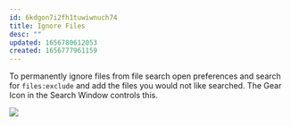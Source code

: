 ```yaml
---
id: 6kdgon7i2fh1tuwiwnuch74
title: Ignore Files
desc: ""
updated: 1656780612053
created: 1656777961159
---
```


To permanently ignore files from file search open preferences and search for `files:exclude` and add the files you would not like searched. The Gear Icon in the Search Window controls this.

![](/assets/images/2022-07-02-11-50-02.png)
